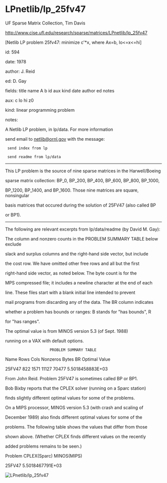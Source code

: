 # LPnetlib/lp_25fv47

 UF Sparse Matrix Collection, Tim Davis

 http://www.cise.ufl.edu/research/sparse/matrices/LPnetlib/lp_25fv47

 [Netlib LP problem 25fv47: minimize c'*x, where Ax=b, lo<=x<=hi]

 id: 594

 date: 1978

 author: J. Reid

 ed: D. Gay

 fields: title name A b id aux kind date author ed notes

 aux: c lo hi z0

 kind: linear programming problem

 notes:

 A Netlib LP problem, in lp/data.  For more information                        

 send email to netlib@ornl.gov with the message:                               

                                                                               

 	 send index from lp                                                          

 	 send readme from lp/data                                                    

                                                                               

 ------------------------------------------------------------------------------

 This LP problem is the source of nine sparse matrices in the Harwell/Boeing   

 sparse matrix collection: BP_0, BP_200, BP_400, BP_600, BP_800, BP_1000,      

 BP_1200, BP_1400, and BP_1600.  Those nine matrices are square, nonsingular   

 basis matrices that occured during the solution of 25FV47 (also called BP     

 or BP1).                                                                      

 ------------------------------------------------------------------------------

                                                                               

 The following are relevant excerpts from lp/data/readme (by David M. Gay):    

                                                                               

 The column and nonzero counts in the PROBLEM SUMMARY TABLE below exclude      

 slack and surplus columns and the right-hand side vector, but include         

 the cost row.  We have omitted other free rows and all but the first          

 right-hand side vector, as noted below.  The byte count is for the            

 MPS compressed file; it includes a newline character at the end of each       

 line.  These files start with a blank initial line intended to prevent        

 mail programs from discarding any of the data.  The BR column indicates       

 whether a problem has bounds or ranges:  B stands for "has bounds", R         

 for "has ranges".                                                             

                                                                               

 The optimal value is from MINOS version 5.3 (of Sept. 1988)                   

 running on a VAX with default options.                                        

                                                                               

                        PROBLEM SUMMARY TABLE                                  

                                                                               

 Name       Rows   Cols   Nonzeros    Bytes  BR      Optimal Value             

 25FV47      822   1571    11127      70477        5.5018458883E+03            

                                                                               

 From John Reid.  Problem 25FV47 is sometimes called BP or BP1.                

                                                                               

 Bob Bixby reports that the CPLEX solver (running on a Sparc station)          

 finds slightly different optimal values for some of the problems.             

 On a MIPS processor, MINOS version 5.3 (with crash and scaling of             

 December 1989) also finds different optimal values for some of the            

 problems.  The following table shows the values that differ from those        

 shown above.  (Whether CPLEX finds different values on the recently           

 added problems remains to be seen.)                                           

                                                                               

 Problem        CPLEX(Sparc)          MINOS(MIPS)                              

 25FV47                            5.5018467791E+03                            

                                                                               

![LPnetlib/lp_25fv47](http://www2.research.att.com/~yifanhu/GALLERY/GRAPHS/GIF_SMALL/LPnetlib@lp_25fv47.gif)